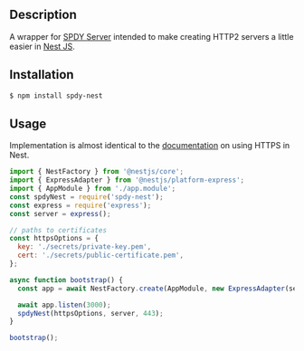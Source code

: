 ## Description

<p>A wrapper for <a href="https://github.com/spdy-http2/node-spdy" target="_blank">SPDY Server</a> intended to make creating HTTP2 servers a little easier in <a href="https://github.com/nestjs/nest" target="_blank">Nest JS</a>.</p>

## Installation

```bash
$ npm install spdy-nest
```

## Usage

Implementation is almost identical to the
<a href="https://docs.nestjs.com/faq/multiple-servers" target="_blank">documentation</a> on using
HTTPS in Nest.

```javascript
import { NestFactory } from '@nestjs/core';
import { ExpressAdapter } from '@nestjs/platform-express';
import { AppModule } from './app.module';
const spdyNest = require('spdy-nest');
const express = require('express');
const server = express();

// paths to certificates
const httpsOptions = {
  key: './secrets/private-key.pem',
  cert: './secrets/public-certificate.pem',
};

async function bootstrap() {
  const app = await NestFactory.create(AppModule, new ExpressAdapter(server));

  await app.listen(3000);
  spdyNest(httpsOptions, server, 443);
}

bootstrap();
```
